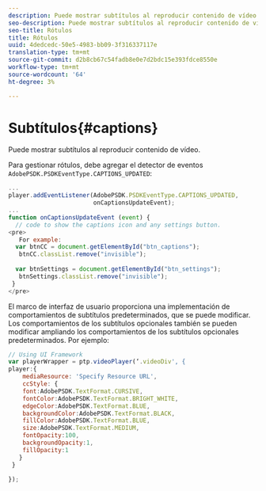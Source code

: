 ```yaml
---
description: Puede mostrar subtítulos al reproducir contenido de vídeo.
seo-description: Puede mostrar subtítulos al reproducir contenido de vídeo.
seo-title: Rótulos
title: Rótulos
uuid: 4dedcedc-50e5-4983-bb09-3f316337117e
translation-type: tm+mt
source-git-commit: d2b8cb67c54fadb8e0e7d2bdc15e393fdce8550e
workflow-type: tm+mt
source-wordcount: '64'
ht-degree: 3%

---
```



# Subtítulos{#captions}

Puede mostrar subtítulos al reproducir contenido de vídeo.

Para gestionar rótulos, debe agregar el detector de eventos `AdobePSDK.PSDKEventType.CAPTIONS_UPDATED`:

```js
... 
player.addEventListener(AdobePSDK.PSDKEventType.CAPTIONS_UPDATED,  
                        onCaptionsUpdateEvent); 
... 
function onCaptionsUpdateEvent (event) { 
  // code to show the captions icon and any settings button. 
<pre>
   For example: 
  var btnCC = document.getElementById("btn_captions"); 
   btnCC.classList.remove("invisible"); 
   
  var btnSettings = document.getElementById("btn_settings"); 
   btnSettings.classList.remove("invisible"); 
 } 
</pre>
```

El marco de interfaz de usuario proporciona una implementación de comportamientos de subtítulos predeterminados, que se puede modificar. Los comportamientos de los subtítulos opcionales también se pueden modificar ampliando los comportamientos de los subtítulos opcionales predeterminados. Por ejemplo:

```js
// Using UI Framework 
var playerWrapper = ptp.videoPlayer(‘.videoDiv', { 
player:{ 
    mediaResource: 'Specify Resource URL', 
    ccStyle: { 
    font:AdobePSDK.TextFormat.CURSIVE, 
    fontColor:AdobePSDK.TextFormat.BRIGHT_WHITE, 
    edgeColor:AdobePSDK.TextFormat.BLUE, 
    backgroundColor:AdobePSDK.TextFormat.BLACK, 
    fillColor:AdobePSDK.TextFormat.BLUE, 
    size:AdobePSDK.TextFormat.MEDIUM, 
    fontOpacity:100, 
    backgroundOpacity:1, 
    fillOpacity:1 
   } 
 } 
 
}); 
```
